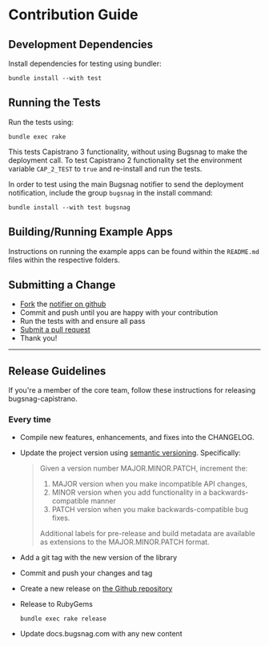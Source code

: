 # Contribution Guide

## Development Dependencies

Install dependencies for testing using bundler:
```shell
bundle install --with test
```

## Running the Tests

Run the tests using:

```shell
bundle exec rake
```

This tests Capistrano 3 functionality, without using Bugsnag to make the deployment call.  To test Capistrano 2 functionality set the environment variable `CAP_2_TEST` to `true` and re-install and run the tests.

In order to test using the main Bugsnag notifier to send the deployment notification, include the group `bugsnag` in the install command:
```shell
bundle install --with test bugsnag
```

## Building/Running Example Apps

Instructions on running the example apps can be found within the `README.md` files within the respective folders.

## Submitting a Change

* [Fork](https://help.github.com/articles/fork-a-repo) the
  [notifier on github](https://github.com/bugsnag/bugsnag-capistrano)
* Commit and push until you are happy with your contribution
* Run the tests with and ensure all pass
* [Submit a pull request](https://help.github.com/articles/using-pull-requests)
* Thank you!

----

## Release Guidelines

If you're a member of the core team, follow these instructions for releasing
bugsnag-capistrano.

### Every time

* Compile new features, enhancements, and fixes into the CHANGELOG.
* Update the project version using [semantic versioning](http://semver.org).
  Specifically:

  > Given a version number MAJOR.MINOR.PATCH, increment the:
  >
  > 1. MAJOR version when you make incompatible API changes,
  > 2. MINOR version when you add functionality in a backwards-compatible
  >    manner
  > 3. PATCH version when you make backwards-compatible bug fixes.
  >
  > Additional labels for pre-release and build metadata are available as
  > extensions to the MAJOR.MINOR.PATCH format.

* Add a git tag with the new version of the library
* Commit and push your changes and tag
* Create a new release on [the Github repository](https://github.com/bugsnag/bugsnag-capistrano)
* Release to RubyGems

    ```
    bundle exec rake release
    ```

* Update docs.bugsnag.com with any new content

